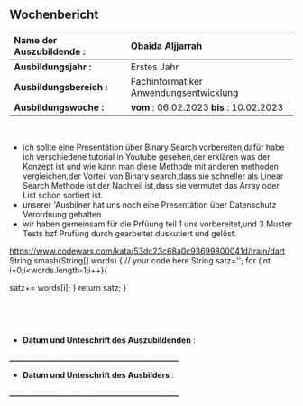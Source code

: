 ## Wochenbericht

| **Name der Auszubildende :** | Obaida Aljjarrah |
|:--------|:--------|
| **Ausbildungsjahr :** | Erstes Jahr |
| **Ausbildungsbereich :** | Fachinformatiker Anwendungsentwicklung |
| **Ausbildungswoche :** | **vom** : 06.02.2023 **bis** : 10.02.2023 |

&nbsp;
&nbsp;
* ich sollte eine Presentätion über Binary Search vorbereiten,dafür habe ich verschiedene tutorial in Youtube gesehen,der erklären was der Konzept ist und wie kann man diese Methode mit anderen methoden vergleichen,der Vorteil von Binary search,dass sie schneller als Linear Search Methode ist,der Nachteil ist,dass sie vermutet das Array oder List schon sortiert ist.
* unserer 'Ausbilner hat uns noch eine Presentätion über Datenschutz Verordnung gehalten.
* wir haben gemeinsam für die Prfüung teil 1 uns vorbereitet,und 3 Muster Tests bzf Prufüng durch gearbeitet duskutiert und gelöst.


https://www.codewars.com/kata/53dc23c68a0c93699800041d/train/dart
String smash(String[] words) {
  // your code here
  String satz='';
  for (int i=0;i<words.length-1;i++){
    
    
   satz+=  words[i];
  }
return satz;
}



&nbsp;

&nbsp;
  
* **Datum und Unteschrift des Auszubildenden** :
&nbsp;
&nbsp;

**_____________________________________________**
&nbsp;
&nbsp;

* **Datum und Unteschrift des Ausbilders** :
&nbsp;
&nbsp;

**_____________________________________________**